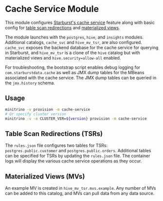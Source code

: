 # Cache Service Module

This module configures [Starburst's cache
service](https://docs.starburst.io/latest/admin/cache-service.html) feature
along with basic config for [table scan
redirections](https://docs.starburst.io/latest/admin/cache-service.html#enable-table-scan-redirections)
and [materialized
views](https://docs.starburst.io/latest/connector/starburst-hive.html#materialized-views).

The module launches with the `postgres`, `hive`, and `insights` modules.
Additional catalogs, `cache_svc` and `hive_mv_tsr`, are also configured.
`cache_svc` exposes the backend database for the cache service for querying in
Starburst, and `hive_mv_tsr` is a clone of the `hive` catalog but with
materialized views and `hive.security=allow-all` enabled.

For troubleshooting, the bootstrap script enables debug logging for
`com.starburstdata.cache` as well as JMX dump tables for the MBeans associated
with the cache service. The JMX dump tables can be queried in the `jmx.history`
schema.

## Usage

```sh
minitrino -v provision -m cache-service
# Or specify cluster version
minitrino -v -e CLUSTER_VER=${version} provision -m cache-service
```

## Table Scan Redirections (TSRs)

The `rules.json` file configures two tables for TSRs: `postgres.public.customer`
and `postgres.public.orders`. Additional tables can be specified for TSRs by
updating the `rules.json` file. The container logs will display the various
cache service operations as they occur.

## Materialized Views (MVs)

An example MV is created in `hive_mv_tsr.mvs.example`. Any number of MVs can be
added to this catalog, and MVs can pull data from any data source.
